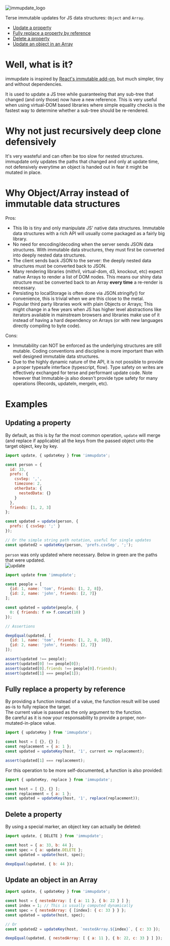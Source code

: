 ![immupdate_logo](http://i171.photobucket.com/albums/u320/boubiyeah/immupdate_logo_zpso5d7ao18.png)

Terse immutable updates for JS data structures: `Object` and `Array`.


* [Update a property](#update-property)
* [Fully replace a property by reference](#replace-property)
* [Delete a property](#delete-property)
* [Update an object in an Array](#update-array-object)


# Well, what is it?

immupdate is inspired by [React's immutable add-on](http://facebook.github.io/react/docs/update.html), but much simpler, tiny and without dependencies.

It is used to update a JS tree while guaranteeing that any sub-tree that changed (and only those) now have a new reference.
This is very useful when using virtual-DOM based libraries where simple equality checks is the fastest way to determine whether a sub-tree should be re-rendered.

# Why not just recursively deep clone defensively
It's very wasteful and can often be too slow for nested structures.
immupdate only updates the paths that changed and only at update time, not defensively everytime an object is handed out in fear it might be mutated in place.


# Why Object/Array instead of immutable data structures

Pros:  

- This lib is tiny and only manipulate JS' native data structures. Immutable data structures with a rich API will usually come packaged as a fairly big library.
- No need for encoding/decoding when the server sends JSON data structures. With immutable data structures, they must first be converted into deeply nested data structures.
- The client sends back JSON to the server: the deeply nested data structures must be converted back to JSON.
- Many rendering libraries (mithril, virtual-dom, d3, knockout, etc) expect native Arrays to render a list of DOM nodes. This means our shiny data structure must be converted back to an Array **every time** a re-render is necessary.
- Persisting to localStorage is often done via JSON.stringify() for convenience, this is trivial when we are this close to the metal.
- Popular third party libraries work with plain Objects or Arrays; This might change in a few years when JS has higher level abstractions like iterators available in mainstream browsers and libraries make use of it instead of having a hard dependency on Arrays (or with new languages directly compiling to byte code).

Cons:  

- Immutability can NOT be enforced as the underlying structures are still mutable. Coding conventions and discipline is more important than with well designed immutable data structures.
- Due to the highly dynamic nature of the API, it is not possible to provide a proper typesafe interface (typescript, flow).  Type safety on writes are effectively exchanged for terse and performant update code. Note however that Immutable-js also doesn't provide type safety for many operations (Records, updateIn, mergeIn, etc).

# Examples

<a name="update-property"></a>
## Updating a property

By default, as this is by far the most common operation, `update` will merge (and replace if applicable) all the keys from the passed object unto the target object, key by key.  

```javascript
import update, { updateKey } from 'immupdate';

const person = {
  id: 33,
  prefs: {
    csvSep: ',',
    timezone: 2,
    otherData: {
      nestedData: {}
    }
  },
  friends: [1, 2, 3]
};

const updated = update(person, {
  prefs: { csvSep: ';' }
});

// Or the simple string path notation, useful for single updates
const updated2 = updateKey(person, 'prefs.csvSep', ';');
```
`person` was only updated where necessary. Below in green are the paths that were updated.  
![update](http://i171.photobucket.com/albums/u320/boubiyeah/Screen%20Shot%202015-04-19%20at%2000.15.12_zps4gvttcxd.png)


```javascript
import update from 'immupdate';

const people = [
  {id: 1, name: 'tom', friends: [1, 2, 8]},
  {id: 2, name: 'john', friends: [2, 7]}
];

const updated = update(people, {
  0: { friends: f => f.concat(10) }
});

// Assertions

deepEqual(updated, [
  {id: 1, name: 'tom', friends: [1, 2, 8, 10]},
  {id: 2, name: 'john', friends: [2, 7]}
]);

assert(updated !== people);
assert(updated[0] !== people[0]);
assert(updated[0].friends !== people[0].friends);
assert(updated[1] === people[1]);

```

<a name="replace-property"></a>
## Fully replace a property by reference

By providing a function instead of a value, the function result will be used as-is to fully replace the target.  
The current value is passed as the only argument to the function.  
Be careful as it is now your responsability to provide a proper, non-mutated-in-place value.  

```javascript
import { updateKey } from 'immupdate';

const host = [ {}, {} ];
const replacement = { a: 1 };
const updated = updateKey(host, '1', current => replacement);

assert(updated[1] === replacement);
```
For this operation to be more self-documented, a function is also provided:
```javascript
import { updateKey, replace } from 'immupdate';

const host = [ {}, {} ];
const replacement = { a: 1 };
const updated = updateKey(host, '1', replace(replacement));
```

<a name="delete-property"></a>
## Delete a property

By using a special marker, an object key can actually be deleted:  

```javascript
import update, { DELETE } from 'immupdate';

const host = { a: 33, b: 44 };
const spec = { a: update.DELETE };
const updated = update(host, spec);

deepEqual(updated, { b: 44 });
```

<a name="update-array-object"></a>
## Update an object in an Array

```javascript
import update, { updateKey } from 'immupdate';

const host = { nestedArray: [ { a: 11 }, { b: 22 } ] };
const index = 1; // This is usually computed dynamically
const spec = { nestedArray: { [index]: { c: 33 } } };
const updated = update(host, spec);

// Or
const updated2 = updateKey(host, `nestedArray.${index}`, { c: 33 });

deepEqual(updated, { nestedArray: [ { a: 11 }, { b: 22, c: 33 } ] });
```
